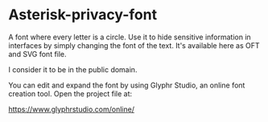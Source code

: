 # Asterisk-privacy-font
A font where every letter is a circle. Use it to hide sensitive information in interfaces by simply changing the font of the text. It's available here as OFT and SVG font file.

I consider it to be in the public domain.

You can edit and expand the font by using Glyphr Studio, an online font creation tool. Open the project file at:

https://www.glyphrstudio.com/online/
